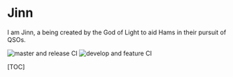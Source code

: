 # Jinn
I am Jinn, a being created by the God of Light to aid Hams in their pursuit of QSOs.

![master and release CI](https://github.com/hurui200320/Jinn/workflows/master%20and%20release%20CI/badge.svg)
![develop and feature CI](https://github.com/hurui200320/Jinn/workflows/develop%20and%20feature%20CI/badge.svg)

[TOC]
